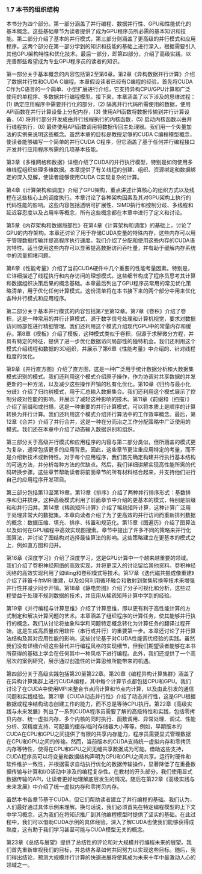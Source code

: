 ### 1.7 本书的组织结构

本书分为四个部分。第一部分涵盖了并行编程、数据并行性、GPU和性能优化的基本概念。这些基础章节为读者提供了成为GPU程序员所必需的基本知识和技能。第二部分介绍了基本的并行模式，第三部分则涵盖了更高级的并行模式和应用程序。这两个部分在第一部分学到的知识和技能的基础上进行深入，根据需要引入其他GPU架构特性和优化技术。最后一部分，即第四部分，介绍了高级实践，以完善那些希望成为专业GPU程序员的读者的知识。

第一部分关于基本概念的内容包括第2至第6章。第2章《异构数据并行计算》介绍了数据并行性和CUDA C编程。本章假设读者已经有C编程的经验。首先将CUDA C作为C语言的一个简单、小型扩展进行介绍，它支持异构CPU/GPU计算和广泛使用的单程序、多数据并行编程模型。接下来，本章涵盖了以下涉及的思维过程：(1) 确定应用程序中需要并行化的部分，(2) 隔离并行代码所需使用的数据，使用API函数在并行计算设备上分配内存，(3) 使用API函数将数据传输到并行计算设备，(4) 将并行部分开发成由并行线程执行的内核函数，(5) 启动内核函数以由并行线程执行，(6) 最终使用API函数调用将数据传回主处理器。我们用一个矢量加法的实例来说明这些概念。虽然本章的目标是教授足够的CUDA C编程模型概念，使读者能够编写一个简单的并行CUDA C程序，但它涵盖了基于任何并行编程接口开发并行应用程序所需的几项基本技能。

第3章《多维网格和数据》详细介绍了CUDA的并行执行模型，特别是如何使用多维线程组织处理多维数据。本章提供了有关线程的创建、组织、资源绑定和数据绑定的深入见解，使读者能够使用CUDA C实现复杂的计算。

第4章《计算架构和调度》介绍了GPU架构，重点讲述计算核心的组织方式以及线程在这些核心上的调度执行。本章讨论了各种架构因素及其对GPU架构上执行的代码性能的影响。这些内容包括透明可扩展性、SIMD执行和控制分歧、多线程和延迟容忍度以及占用率等概念，所有这些概念都在本章中进行了定义和讨论。

第5章《内存架构和数据局部性》在第4章《计算架构和调度》的基础上，讨论了GPU的内存架构。本章还讨论了用于存储CUDA变量的特殊内存，这些内存可以用于管理数据传输并提高程序执行速度。我们介绍了分配和使用这些内存的CUDA语言特性。适当使用这些内存可以显著提高数据访问吞吐量，并有助于缓解内存系统中的流量拥堵问题。

第6章《性能考量》介绍了当前CUDA硬件中几个重要的性能考量因素。特别是，它详细描述了线程执行和内存访问的理想模式。这些细节构成了程序员思考其计算和数据组织决策后果的概念基础。本章最后列出了GPU程序员常用的常见优化策略清单，用于优化任何计算模式。这份清单将在本书接下来的两个部分中用来优化各种并行模式和应用程序。

第二部分关于基本并行模式的内容包括第7至第12章。第7章《卷积》介绍了卷积，这是一种常用的并行计算模式，源于数字信号处理和计算机视觉，要求对数据访问局部性进行精细管理。我们还利用这个模式介绍现代GPU中的常量内存和缓存。第8章《模板》介绍了模板，这种模式类似于卷积，但源于求解微分方程，并具有特定的特征，提供了进一步优化数据访问局部性的独特机会。我们还利用这个模式介绍线程和数据的3D组织，并展示了第6章《性能考量》中介绍的、针对线程粒度的优化。

第9章《并行直方图》介绍了直方图，这是一种广泛用于统计数据分析和大数据集模式识别的模式。我们还利用这个模式介绍原子操作，作为协调对共享数据的并发更新的一种方法，以及减少这些操作开销的私有化优化。第10章《归约与最小化分歧》介绍了归约树模式，用于汇总输入数据集合。我们还利用这个模式展示了控制分歧对性能的影响，并展示了减轻这种影响的技术。第11章《前缀和（扫描）》介绍了前缀和或扫描，这是一种重要的并行计算模式，可以将本质上是顺序的计算转换为并行计算。我们还利用这个模式介绍并行算法中的工作效率概念。最后，第12章《合并》介绍了并行合并，这是一种在分而治之工作分配策略中广泛使用的模式。我们还在本章中介绍了动态输入数据识别和组织。

第三部分关于高级并行模式和应用程序的内容与第二部分类似，但所涵盖的模式更为复杂，通常包括更多的应用背景。因此，这些章节更注重应用特定的考量，而不是介绍新技术或新特性。对于每个应用程序，我们首先确定构建并行执行基本结构的可选方法，并分析每种方法的优缺点。然后，我们详细讲解实现高性能所需的代码转换步骤。这些章节帮助读者将前面章节的所有材料结合起来，并支持他们进行自己的应用程序开发项目。

第三部分包括第13至第19章。第13章《排序》介绍了两种并行排序形式：基数排序和归并排序。这种高级模式利用了前面章节中介绍的更基本的模式，特别是前缀和和并行归并。第14章《稀疏矩阵计算》介绍了稀疏矩阵计算，这种计算广泛用于处理非常大的数据集。本章向读者介绍了为了更高效的并行访问而重新排列数据的概念：数据压缩、填充、排序、转置和规范化。第15章《图遍历》介绍了图算法以及如何在GPU编程中高效实现图搜索。章节中提出了许多不同的策略来并行化图算法，并讨论了图结构对选择最佳算法的影响。这些策略建立在更基本的模式之上，例如直方图和归并。

第16章《深度学习》介绍了深度学习，这是GPU计算中一个越来越重要的领域。我们介绍了卷积神经网络的高效实现，并将更深入的讨论留给其他资料。卷积神经网络的高效实现利用了如tiling和卷积模式等技术。第17章《迭代磁共振成像重建》介绍了非笛卡尔MRI重建，以及如何利用循环融合和散射到聚集转换等技术来增强并行性并减少同步开销。第18章《静电势图》介绍了分子可视化和分析，这些过程受益于处理不规则数据的技术，并应用从稀疏矩阵计算中学到的经验。

第19章《并行编程与计算思维》介绍了计算思维，即以更有利于高性能计算的方式制定和解决计算问题的艺术。本章涵盖了组织程序的计算任务，使其能够并行执行的概念。我们从讨论将抽象科学和问题特定概念转化为计算任务的翻译过程开始，这是生成高质量应用软件（串行或并行）的重要第一步。本章还讨论了并行算法结构及其对应用性能的影响，这些讨论基于对CUDA性能调优经验的实践。虽然我们没有详细介绍这些替代并行编程风格的实现细节，但我们期望读者能够在本书所获得的基础上学会在任何其中一种风格下进行编程。此外，我们还提供了一个高层次的案例研究，展示通过创造性的计算思维所能带来的机遇。

第四部分关于高级实践包括第20至第22章。第20章《编程异构计算集群》涵盖了在异构计算集群上进行CUDA编程，其中每个计算节点都包括CPU和GPU。我们讨论了在CUDA中使用MPI来整合节点间计算和节点内计算，以及由此引发的通信问题和实践经验。第21章《CUDA动态并行性》介绍了动态并行性，这是GPU根据数据或程序结构动态创建工作的能力，而不总是等待CPU执行。第22章《高级实践与未来发展》列出了一系列CUDA程序员需要了解的高级特性和实践，包括零拷贝内存、统一虚拟内存、多个内核的同时执行、函数调用、异常处理、调试、性能分析、双精度支持、可配置的缓存/临时存储器大小等等。例如，早期版本的CUDA在CPU和GPU之间提供了有限的共享内存能力，程序员需要显式管理数据在CPU和GPU之间的传输。然而，当前版本的CUDA支持统一虚拟内存和零拷贝内存等特性，使得在CPU和GPU之间无缝共享数据成为可能。借助这些支持，CUDA程序员可以将变量和数据结构声明为CPU和GPU之间共享。运行时硬件和软件维护一致性，并根据需求自动执行优化的数据传输操作，显著降低了在重叠数据传输与计算和I/O活动中涉及的编程复杂性。在教材的开头部分，我们使用显式数据传输的API，让读者更好地理解底层发生的情况。随后在第22章《高级实践与未来发展》中介绍了统一虚拟内存和零拷贝内存。

虽然本书各章节基于CUDA，但它们帮助读者建立了并行编程的基础。我们认为，人们最好通过具体示例来理解。换句话说，我们必须首先在特定编程模型的上下文中学习概念，这为我们在将知识推广到其他编程模型时提供了坚实的基础。在此过程中，我们可以借助CUDA示例的具体经验。深入了解CUDA也使我们能够获得成熟度，这有助于我们学习甚至可能与CUDA模型无关的概念。

第23章《总结与展望》提供了总结性的评论和对大规模并行编程未来的展望。我们首先重新审视我们的目标，并总结各章如何共同努力以实现这些目标。随后，我们得出结论，预测大规模并行计算的快速进展将使其成为未来十年中最激动人心的领域之一。